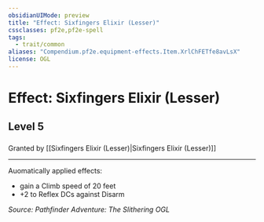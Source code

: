 ```yaml
---
obsidianUIMode: preview
title: "Effect: Sixfingers Elixir (Lesser)"
cssclasses: pf2e,pf2e-spell
tags:
  - trait/common
aliases: "Compendium.pf2e.equipment-effects.Item.XrlChFETfe8avLsX"
license: OGL
---
```

# Effect: Sixfingers Elixir (Lesser)
## Level 5
### 






Granted by [[Sixfingers Elixir (Lesser)|Sixfingers Elixir (Lesser)]]

* * *

Auomatically applied effects:

*   gain a Climb speed of 20 feet
*   +2 to Reflex DCs against Disarm

*Source: Pathfinder Adventure: The Slithering*
*OGL*